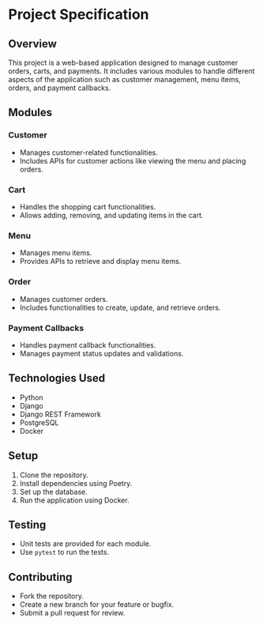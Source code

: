 # Project Specification

## Overview
This project is a web-based application designed to manage customer orders, carts, and payments. It includes various modules to handle different aspects of the application such as customer management, menu items, orders, and payment callbacks.

## Modules

### Customer
- Manages customer-related functionalities.
- Includes APIs for customer actions like viewing the menu and placing orders.

### Cart
- Handles the shopping cart functionalities.
- Allows adding, removing, and updating items in the cart.

### Menu
- Manages menu items.
- Provides APIs to retrieve and display menu items.

### Order
- Manages customer orders.
- Includes functionalities to create, update, and retrieve orders.

### Payment Callbacks
- Handles payment callback functionalities.
- Manages payment status updates and validations.

## Technologies Used
- Python
- Django
- Django REST Framework
- PostgreSQL
- Docker

## Setup
1. Clone the repository.
2. Install dependencies using Poetry.
3. Set up the database.
4. Run the application using Docker.

## Testing
- Unit tests are provided for each module.
- Use `pytest` to run the tests.

## Contributing
- Fork the repository.
- Create a new branch for your feature or bugfix.
- Submit a pull request for review.
